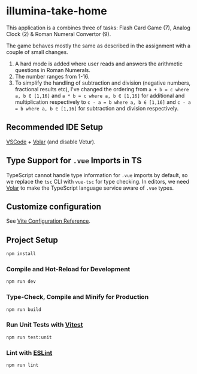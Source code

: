 # illumina-take-home

This application is a combines three of tasks: Flash Card Game (7), Analog Clock (2) & Roman Numeral Convertor (9).

The game behaves mostly the same as described in the assignment with a couple of small changes.

1. A hard mode is added where user reads and answers the arithmetic questions in Roman Numerals.
2. The number ranges from 1-16.
3. To simplify the handling of subtraction and division (negative numbers, fractional results etc), I've changed the ordering from `a + b = c where a, b ∈ [1,16]` and `a * b = c where a, b ∈ [1,16]` for additional and multiplication respectively to `c - a = b where a, b ∈ [1,16]` and `c - a = b where a, b ∈ [1,16]` for subtraction and division respectively.

## Recommended IDE Setup

[VSCode](https://code.visualstudio.com/) + [Volar](https://marketplace.visualstudio.com/items?itemName=Vue.volar) (and disable Vetur).

## Type Support for `.vue` Imports in TS

TypeScript cannot handle type information for `.vue` imports by default, so we replace the `tsc` CLI with `vue-tsc` for type checking. In editors, we need [Volar](https://marketplace.visualstudio.com/items?itemName=Vue.volar) to make the TypeScript language service aware of `.vue` types.

## Customize configuration

See [Vite Configuration Reference](https://vitejs.dev/config/).

## Project Setup

```sh
npm install
```

### Compile and Hot-Reload for Development

```sh
npm run dev
```

### Type-Check, Compile and Minify for Production

```sh
npm run build
```

### Run Unit Tests with [Vitest](https://vitest.dev/)

```sh
npm run test:unit
```

### Lint with [ESLint](https://eslint.org/)

```sh
npm run lint
```
